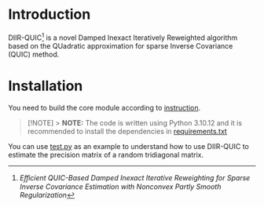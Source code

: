# Introduction

DIIR-QUIC[^ref] is a novel Damped Inexact Iteratively Reweighted algorithm based on the QUadratic approximation for sparse Inverse Covariance (QUIC) method.

# Installation

You need to build the core module according to [instruction](/diir_quic/core/README.md).

> [!NOTE] > **NOTE:** The code is written using Python 3.10.12 and it is recommended to install the dependencies in [requirements.txt](requirements.txt)

You can use [test.py](test.py) as an example to understand how to use DIIR-QUIC to estimate the precision matrix of a random tridiagonal matrix.

[^ref]: _Eﬀicient QUIC-Based Damped Inexact Iterative Reweighting for Sparse Inverse Covariance Estimation with Nonconvex Partly Smooth Regularization_
